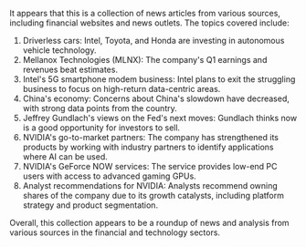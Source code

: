 It appears that this is a collection of news articles from various sources, including financial websites and news outlets. The topics covered include:

1. Driverless cars: Intel, Toyota, and Honda are investing in autonomous vehicle technology.
2. Mellanox Technologies (MLNX): The company's Q1 earnings and revenues beat estimates.
3. Intel's 5G smartphone modem business: Intel plans to exit the struggling business to focus on high-return data-centric areas.
4. China's economy: Concerns about China's slowdown have decreased, with strong data points from the country.
5. Jeffrey Gundlach's views on the Fed's next moves: Gundlach thinks now is a good opportunity for investors to sell.
6. NVIDIA's go-to-market partners: The company has strengthened its products by working with industry partners to identify applications where AI can be used.
7. NVIDIA's GeForce NOW services: The service provides low-end PC users with access to advanced gaming GPUs.
8. Analyst recommendations for NVIDIA: Analysts recommend owning shares of the company due to its growth catalysts, including platform strategy and product segmentation.

Overall, this collection appears to be a roundup of news and analysis from various sources in the financial and technology sectors.